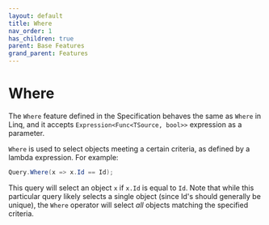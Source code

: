 ```yaml
---
layout: default
title: Where
nav_order: 1
has_children: true
parent: Base Features
grand_parent: Features
---
```


# Where

The `Where` feature defined in the Specification behaves the same as `Where` in Linq, and it accepts `Expression<Func<TSource, bool>>` expression as a parameter.

`Where` is used to select objects meeting a certain criteria, as defined by a lambda expression. For example:

```csharp
Query.Where(x => x.Id == Id);
```

This query will select an object `x` if `x.Id` is equal to `Id`. Note that while this particular query likely selects a single object (since Id's should generally be unique), the `Where` operator will select *all* objects matching the specified criteria.
